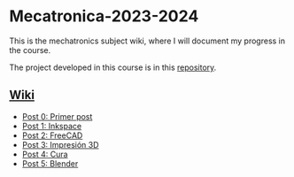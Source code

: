 # Mecatronica-2023-2024

This is the mechatronics subject wiki, where I will document my progress in the course. 

The project developed in this course is in this [repository](https://github.com/madinabeip/Mecatronica-proyecto).


## [Wiki](https://github.com/madinabeip/Mecatronica-2023-2024/wiki)
* [Post 0: Primer post](https://github.com/madinabeip/Mecatronica-2023-2024/wiki/First-post:-20%E2%80%9009%E2%80%902023)
* [Post 1: Inkspace](https://github.com/madinabeip/Mecatronica-2023-2024/wiki/Page-1:-Inkspace)
* [Post 2: FreeCAD](https://github.com/madinabeip/Mecatronica-2023-2024/wiki/Page-2:-Freecad)
* [Post 3: Impresión 3D](https://github.com/madinabeip/Mecatronica-2023-2024/wiki/Post-3:-Impresi%C3%B3n-3D)
* [Post 4: Cura](https://github.com/madinabeip/Mecatronica-2023-2024/wiki/Page-4:-Cura)
* [Post 5: Blender](https://github.com/madinabeip/Mecatronica-2023-2024/wiki/Post-5:-Blender)
